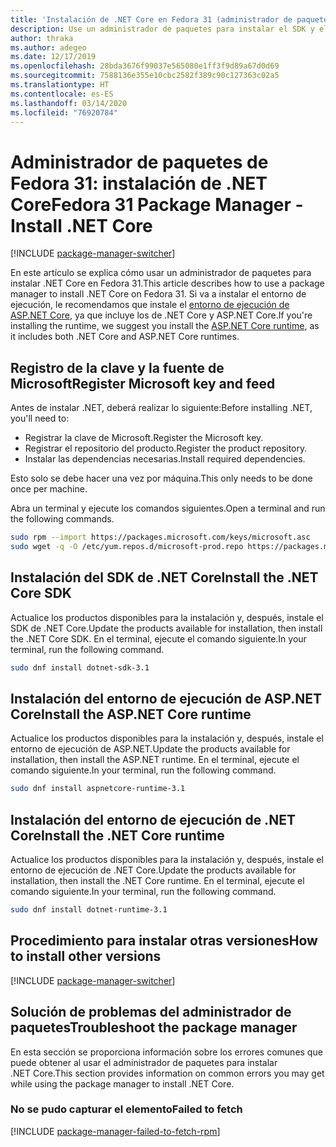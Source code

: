 ```yaml
---
title: 'Instalación de .NET Core en Fedora 31 (administrador de paquetes): .NET Core'
description: Use un administrador de paquetes para instalar el SDK y el runtime de .NET Core en Fedora 31.
author: thraka
ms.author: adegeo
ms.date: 12/17/2019
ms.openlocfilehash: 28bda3676f99037e565080e1ff3f9d89a67d0d69
ms.sourcegitcommit: 7588136e355e10cbc2582f389c90c127363c02a5
ms.translationtype: HT
ms.contentlocale: es-ES
ms.lasthandoff: 03/14/2020
ms.locfileid: "76920784"
---
```

# <a name="fedora-31-package-manager---install-net-core"></a><span data-ttu-id="50b15-103">Administrador de paquetes de Fedora 31: instalación de .NET Core</span><span class="sxs-lookup"><span data-stu-id="50b15-103">Fedora 31 Package Manager - Install .NET Core</span></span>

[!INCLUDE [package-manager-switcher](./includes/package-manager-switcher.md)]

<span data-ttu-id="50b15-104">En este artículo se explica cómo usar un administrador de paquetes para instalar .NET Core en Fedora 31.</span><span class="sxs-lookup"><span data-stu-id="50b15-104">This article describes how to use a package manager to install .NET Core on Fedora 31.</span></span> <span data-ttu-id="50b15-105">Si va a instalar el entorno de ejecución, le recomendamos que instale el [entorno de ejecución de ASP.NET Core](#install-the-aspnet-core-runtime), ya que incluye los de .NET Core y ASP.NET Core.</span><span class="sxs-lookup"><span data-stu-id="50b15-105">If you're installing the runtime, we suggest you install the [ASP.NET Core runtime](#install-the-aspnet-core-runtime), as it includes both .NET Core and ASP.NET Core runtimes.</span></span>

## <a name="register-microsoft-key-and-feed"></a><span data-ttu-id="50b15-106">Registro de la clave y la fuente de Microsoft</span><span class="sxs-lookup"><span data-stu-id="50b15-106">Register Microsoft key and feed</span></span>

<span data-ttu-id="50b15-107">Antes de instalar .NET, deberá realizar lo siguiente:</span><span class="sxs-lookup"><span data-stu-id="50b15-107">Before installing .NET, you'll need to:</span></span>

- <span data-ttu-id="50b15-108">Registrar la clave de Microsoft.</span><span class="sxs-lookup"><span data-stu-id="50b15-108">Register the Microsoft key.</span></span>
- <span data-ttu-id="50b15-109">Registrar el repositorio del producto.</span><span class="sxs-lookup"><span data-stu-id="50b15-109">Register the product repository.</span></span>
- <span data-ttu-id="50b15-110">Instalar las dependencias necesarias.</span><span class="sxs-lookup"><span data-stu-id="50b15-110">Install required dependencies.</span></span>

<span data-ttu-id="50b15-111">Esto solo se debe hacer una vez por máquina.</span><span class="sxs-lookup"><span data-stu-id="50b15-111">This only needs to be done once per machine.</span></span>

<span data-ttu-id="50b15-112">Abra un terminal y ejecute los comandos siguientes.</span><span class="sxs-lookup"><span data-stu-id="50b15-112">Open a terminal and run the following commands.</span></span>

```bash
sudo rpm --import https://packages.microsoft.com/keys/microsoft.asc
sudo wget -q -O /etc/yum.repos.d/microsoft-prod.repo https://packages.microsoft.com/config/fedora/31/prod.repo
```

## <a name="install-the-net-core-sdk"></a><span data-ttu-id="50b15-113">Instalación del SDK de .NET Core</span><span class="sxs-lookup"><span data-stu-id="50b15-113">Install the .NET Core SDK</span></span>

<span data-ttu-id="50b15-114">Actualice los productos disponibles para la instalación y, después, instale el SDK de .NET Core.</span><span class="sxs-lookup"><span data-stu-id="50b15-114">Update the products available for installation, then install the .NET Core SDK.</span></span> <span data-ttu-id="50b15-115">En el terminal, ejecute el comando siguiente.</span><span class="sxs-lookup"><span data-stu-id="50b15-115">In your terminal, run the following command.</span></span>

```bash
sudo dnf install dotnet-sdk-3.1
```

## <a name="install-the-aspnet-core-runtime"></a><span data-ttu-id="50b15-116">Instalación del entorno de ejecución de ASP.NET Core</span><span class="sxs-lookup"><span data-stu-id="50b15-116">Install the ASP.NET Core runtime</span></span>

<span data-ttu-id="50b15-117">Actualice los productos disponibles para la instalación y, después, instale el entorno de ejecución de ASP.NET.</span><span class="sxs-lookup"><span data-stu-id="50b15-117">Update the products available for installation, then install the ASP.NET runtime.</span></span> <span data-ttu-id="50b15-118">En el terminal, ejecute el comando siguiente.</span><span class="sxs-lookup"><span data-stu-id="50b15-118">In your terminal, run the following command.</span></span>

```bash
sudo dnf install aspnetcore-runtime-3.1
```

## <a name="install-the-net-core-runtime"></a><span data-ttu-id="50b15-119">Instalación del entorno de ejecución de .NET Core</span><span class="sxs-lookup"><span data-stu-id="50b15-119">Install the .NET Core runtime</span></span>

<span data-ttu-id="50b15-120">Actualice los productos disponibles para la instalación y, después, instale el entorno de ejecución de .NET Core.</span><span class="sxs-lookup"><span data-stu-id="50b15-120">Update the products available for installation, then install the .NET Core runtime.</span></span> <span data-ttu-id="50b15-121">En el terminal, ejecute el comando siguiente.</span><span class="sxs-lookup"><span data-stu-id="50b15-121">In your terminal, run the following command.</span></span>

```bash
sudo dnf install dotnet-runtime-3.1
```

## <a name="how-to-install-other-versions"></a><span data-ttu-id="50b15-122">Procedimiento para instalar otras versiones</span><span class="sxs-lookup"><span data-stu-id="50b15-122">How to install other versions</span></span>

[!INCLUDE [package-manager-switcher](./includes/package-manager-heading-hack-pkgname.md)]

## <a name="troubleshoot-the-package-manager"></a><span data-ttu-id="50b15-123">Solución de problemas del administrador de paquetes</span><span class="sxs-lookup"><span data-stu-id="50b15-123">Troubleshoot the package manager</span></span>

<span data-ttu-id="50b15-124">En esta sección se proporciona información sobre los errores comunes que puede obtener al usar el administrador de paquetes para instalar .NET Core.</span><span class="sxs-lookup"><span data-stu-id="50b15-124">This section provides information on common errors you may get while using the package manager to install .NET Core.</span></span>

### <a name="failed-to-fetch"></a><span data-ttu-id="50b15-125">No se pudo capturar el elemento</span><span class="sxs-lookup"><span data-stu-id="50b15-125">Failed to fetch</span></span>

[!INCLUDE [package-manager-failed-to-fetch-rpm](includes/package-manager-failed-to-fetch-rpm.md)]

